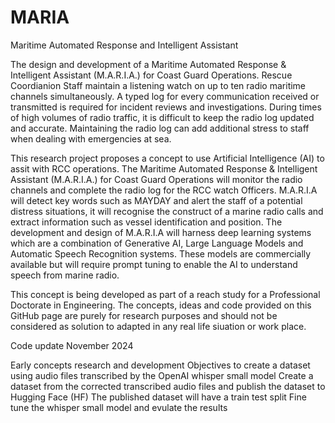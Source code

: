 # MARIA
Maritime Automated Response and Intelligent Assistant 

The design and development of a Maritime Automated Response & Intelligent Assistant
(M.A.R.I.A.) for Coast Guard Operations.
Rescue Coordianion Staff maintain a listening watch on up to ten radio maritime
channels simultaneously. A typed log for every communication received or transmitted is
required for incident reviews and investigations. During times of high volumes of radio traffic,
it is difficult to keep the radio log updated and accurate. Maintaining the radio log can add
additional stress to staff when dealing with emergencies at sea.

This research project proposes a concept to use Artificial Intelligence (AI) to assit with RCC operations.
The Maritime Automated Response & Intelligent Assistant (M.A.R.I.A.) for Coast Guard Operations will monitor the radio
channels and complete the radio log for the RCC watch Officers. M.A.R.I.A will detect key words such as
MAYDAY and alert the staff of a potential distress situations, it will recognise the construct of
a marine radio calls and extract information such as vessel identification and position.
The development and design of M.A.R.I.A will harness deep learning systems which are a
combination of Generative AI, Large Language Models and Automatic Speech Recognition
systems. These models are commercially available but will require prompt tuning to enable the
AI to understand speech from marine radio.

This concept is being developed as part of a reach study for a Professional Doctorate in Engineering. 
The concepts, ideas and code provided on this GitHub page are purely for research purposes 
and should not be considered as solution to adapted in any real life siuation or work place. 

Code update November 2024

Early concepts research and development 
Objectives to create a dataset using audio files transcribed by the OpenAI whisper small model
Create a dataset from the corrected transcribed audio files and publish the dataset to Hugging Face (HF)
The published dataset will have a train test split 
Fine tune the whisper small model and evulate the results 



